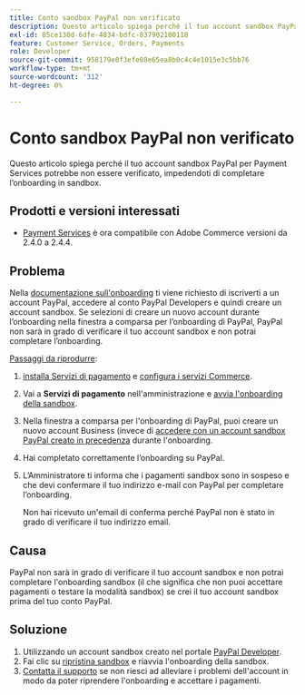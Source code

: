 ```yaml
---
title: Conto sandbox PayPal non verificato
description: Questo articolo spiega perché il tuo account sandbox PayPal per Payment Services potrebbe non essere verificato, impedendoti di completare l’onboarding in sandbox.
exl-id: 05ce130d-6dfe-4834-bdfc-837902100118
feature: Customer Service, Orders, Payments
role: Developer
source-git-commit: 958179e0f3efe08e65ea8b0c4c4e1015e3c5bb76
workflow-type: tm+mt
source-wordcount: '312'
ht-degree: 0%

---
```


# Conto sandbox PayPal non verificato

Questo articolo spiega perché il tuo account sandbox PayPal per Payment Services potrebbe non essere verificato, impedendoti di completare l’onboarding in sandbox.

## Prodotti e versioni interessati

* [Payment Services](https://marketplace.magento.com/magento-payment-services.html) è ora compatibile con Adobe Commerce versioni da 2.4.0 a 2.4.4.

## Problema

Nella [documentazione sull&#39;onboarding](https://experienceleague.adobe.com/docs/commerce-merchant-services/payment-services/get-started/onboard.html) ti viene richiesto di iscriverti a un account PayPal, accedere al conto PayPal Developers e quindi creare un account sandbox. Se selezioni di creare un nuovo account durante l’onboarding nella finestra a comparsa per l’onboarding di PayPal, PayPal non sarà in grado di verificare il tuo account sandbox e non potrai completare l’onboarding.

<u>Passaggi da riprodurre</u>:

1. [installa Servizi di pagamento](https://experienceleague.adobe.com/docs/commerce-merchant-services/payment-services/get-started/install.html) e [configura i servizi Commerce](https://experienceleague.adobe.com/docs/commerce-merchant-services/payment-services/get-started/connect.html#configure-commerce-services).
1. Vai a **Servizi di pagamento** nell&#39;amministrazione e [avvia l&#39;onboarding della sandbox](https://experienceleague.adobe.com/docs/commerce-merchant-services/payment-services/get-started/onboard.html).
1. Nella finestra a comparsa per l&#39;onboarding di PayPal, puoi creare un nuovo account Business (invece di [accedere con un account sandbox PayPal creato in precedenza](https://experienceleague.adobe.com/docs/commerce-merchant-services/payment-services/get-started/sandbox.html#test-in-sandbox-environment) durante l&#39;onboarding.
1. Hai completato correttamente l’onboarding su PayPal.
1. L’Amministratore ti informa che i pagamenti sandbox sono in sospeso e che devi confermare il tuo indirizzo e-mail con PayPal per completare l’onboarding.

   Non hai ricevuto un&#39;email di conferma perché PayPal non è stato in grado di verificare il tuo indirizzo email.

## Causa

PayPal non sarà in grado di verificare il tuo account sandbox e non potrai completare l&#39;onboarding sandbox (il che significa che non puoi accettare pagamenti o testare la modalità sandbox) se crei il tuo account sandbox prima del tuo conto PayPal.

## Soluzione

1. Utilizzando un account sandbox creato nel portale [PayPal Developer](https://developer.paypal.com/docs/api-basics/sandbox/accounts/#create-a-business-sandbox-account).
1. Fai clic su [ripristina sandbox](https://experienceleague.adobe.com/docs/commerce-merchant-services/payment-services/get-started/sandbox.html#test-in-sandbox-environment) e riavvia l&#39;onboarding della sandbox.
1. [Contatta il supporto](mailto:payment-services-support@adobe.com) se non riesci ad alleviare i problemi dell&#39;account in modo da poter riprendere l&#39;onboarding e accettare i pagamenti.
